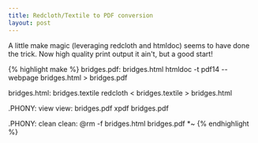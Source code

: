 ```yaml
---
title: Redcloth/Textile to PDF conversion
layout: post
---
```


<p>A little make magic (leveraging redcloth and htmldoc) seems to have done the trick. Now high quality print output it ain't, but a good start!</p>

{% highlight make %}
bridges.pdf: bridges.html
	htmldoc -t pdf14 --webpage bridges.html > bridges.pdf

bridges.html: bridges.textile
    redcloth < bridges.textile > bridges.html

.PHONY: view
view: bridges.pdf
	xpdf bridges.pdf

.PHONY: clean
clean:
	@rm -f bridges.html bridges.pdf *~
{% endhighlight %}

